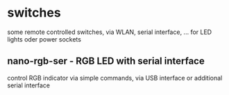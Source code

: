 # switches
some remote controlled switches, via WLAN, serial interface, ... for LED lights oder power sockets



## nano-rgb-ser - RGB LED with serial interface
control RGB indicator via simple commands, via USB interface or additional serial interface

